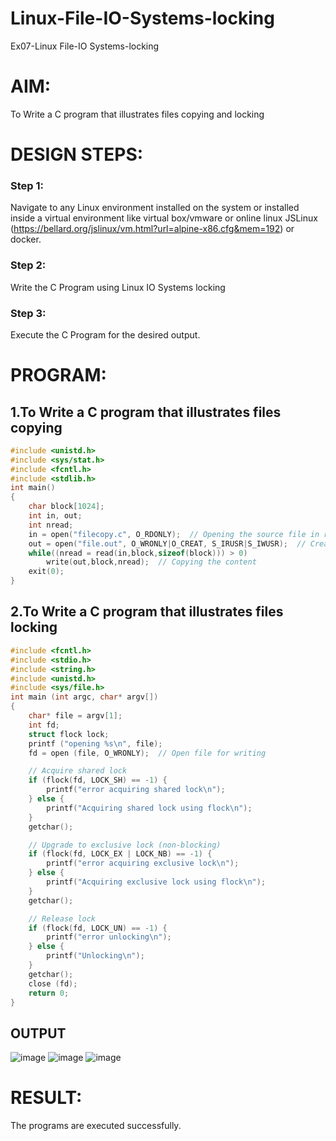 # Linux-File-IO-Systems-locking
Ex07-Linux File-IO Systems-locking
# AIM:
To Write a C program that illustrates files copying and locking

# DESIGN STEPS:

### Step 1:

Navigate to any Linux environment installed on the system or installed inside a virtual environment like virtual box/vmware or online linux JSLinux (https://bellard.org/jslinux/vm.html?url=alpine-x86.cfg&mem=192) or docker.

### Step 2:

Write the C Program using Linux IO Systems locking

### Step 3:

Execute the C Program for the desired output. 

# PROGRAM:

## 1.To Write a C program that illustrates files copying 
```c
#include <unistd.h>
#include <sys/stat.h>
#include <fcntl.h>
#include <stdlib.h>
int main()
{
    char block[1024];
    int in, out;
    int nread;
    in = open("filecopy.c", O_RDONLY);  // Opening the source file in read mode
    out = open("file.out", O_WRONLY|O_CREAT, S_IRUSR|S_IWUSR);  // Creating output file
    while((nread = read(in,block,sizeof(block))) > 0)
        write(out,block,nread);  // Copying the content
    exit(0);
}
```






## 2.To Write a C program that illustrates files locking
```c
#include <fcntl.h>
#include <stdio.h>
#include <string.h>
#include <unistd.h>
#include <sys/file.h>
int main (int argc, char* argv[])
{
    char* file = argv[1];
    int fd;
    struct flock lock;
    printf ("opening %s\n", file);
    fd = open (file, O_WRONLY);  // Open file for writing

    // Acquire shared lock
    if (flock(fd, LOCK_SH) == -1) {
        printf("error acquiring shared lock\n");
    } else {
        printf("Acquiring shared lock using flock\n");
    }
    getchar();

    // Upgrade to exclusive lock (non-blocking)
    if (flock(fd, LOCK_EX | LOCK_NB) == -1) {
        printf("error acquiring exclusive lock\n");
    } else {
        printf("Acquiring exclusive lock using flock\n");
    }
    getchar();

    // Release lock
    if (flock(fd, LOCK_UN) == -1) {
        printf("error unlocking\n");
    } else {
        printf("Unlocking\n");
    }
    getchar();
    close (fd);
    return 0;
}
```



## OUTPUT

![image](https://github.com/user-attachments/assets/3780ba27-3cbd-46fb-8c7b-bb960395a583)
![image](https://github.com/user-attachments/assets/90eddb35-bb31-43a7-a393-c234d66753f3)
![image](https://github.com/user-attachments/assets/0821307f-014c-4ffb-9983-f1f3ba71c91d)




# RESULT:
The programs are executed successfully.
